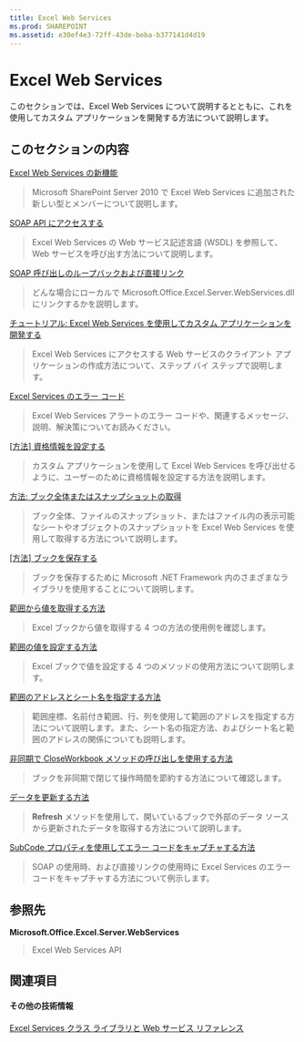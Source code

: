 ```yaml
---
title: Excel Web Services
ms.prod: SHAREPOINT
ms.assetid: e30ef4e3-72ff-43de-beba-b377141d4d19
---
```



# Excel Web Services

このセクションでは、Excel Web Services について説明するとともに、これを使用してカスタム アプリケーションを開発する方法について説明します。
  
    
    


## このセクションの内容


 [Excel Web Services の新機能](what-s-new-in-excel-web-services.md)
  
    
    
> Microsoft SharePoint Server 2010 で Excel Web Services に追加された新しい型とメンバーについて説明します。
    
  
 [SOAP API にアクセスする](accessing-the-soap-api.md)
  
    
    
> Excel Web Services の Web サービス記述言語 (WSDL) を参照して、Web サービスを呼び出す方法について説明します。
    
  
 [SOAP 呼び出しのループバックおよび直接リンク](loop-back-soap-calls-and-direct-linking.md)
  
    
    
> どんな場合にローカルで Microsoft.Office.Excel.Server.WebServices.dll にリンクするかを説明します。
    
  
 [チュートリアル: Excel Web Services を使用してカスタム アプリケーションを開発する](walkthrough-developing-a-custom-application-using-excel-web-services.md)
  
    
    
> Excel Web Services にアクセスする Web サービスのクライアント アプリケーションの作成方法について、ステップ バイ ステップで説明します。
    
  
 [Excel Services のエラー コード](excel-services-error-codes.md)
  
    
    
> Excel Web Services アラートのエラー コードや、関連するメッセージ、説明、解決策についてお読みください。
    
  
 [[方法] 資格情報を設定する](http://msdn.microsoft.com/library/fd26b635-355f-44e4-9ce8-2a3a2c3bab9b%28Office.15%29.aspx)
  
    
    
> カスタム アプリケーションを使用して Excel Web Services を呼び出せるように、ユーザーのために資格情報を設定する方法を説明します。
    
  
 [方法: ブック全体またはスナップショットの取得](how-to-get-an-entire-workbook-or-a-snapshot.md)
  
    
    
> ブック全体、ファイルのスナップショット、またはファイル内の表示可能なシートやオブジェクトのスナップショットを Excel Web Services を使用して取得する方法について説明します。
    
  
 [[方法] ブックを保存する](http://msdn.microsoft.com/library/feb74f7a-2d8f-4672-911b-de85f8852aea%28Office.15%29.aspx)
  
    
    
> ブックを保存するために Microsoft .NET Framework 内のさまざまなライブラリを使用することについて説明します。
    
  
 [範囲から値を取得する方法](how-to-get-values-from-ranges.md)
  
    
    
> Excel ブックから値を取得する 4 つの方法の使用例を確認します。
    
  
 [範囲の値を設定する方法](how-to-set-values-of-ranges.md)
  
    
    
> Excel ブックで値を設定する 4 つのメソッドの使用方法について説明します。
    
  
 [範囲のアドレスとシート名を指定する方法](how-to-specify-a-range-address-and-sheet-name.md)
  
    
    
> 範囲座標、名前付き範囲、行、列を使用して範囲のアドレスを指定する方法について説明します。また、シート名の指定方法、およびシート名と範囲のアドレスの関係についても説明します。
    
  
 [非同期で CloseWorkbook メソッドの呼び出しを使用する方法](how-to-use-the-closeworkbook-method-call-asynchronously.md)
  
    
    
> ブックを非同期で閉じて操作時間を節約する方法について確認します。
    
  
 [データを更新する方法](how-to-refresh-data.md)
  
    
    
> **Refresh** メソッドを使用して、開いているブックで外部のデータ ソースから更新されたデータを取得する方法について説明します。
    
  
 [SubCode プロパティを使用してエラー コードをキャプチャする方法](how-to-use-the-subcode-property-to-capture-error-codes.md)
  
    
    
> SOAP の使用時、および直接リンクの使用時に Excel Services のエラー コードをキャプチャする方法について例示します。
    
  

## 参照先


 **Microsoft.Office.Excel.Server.WebServices**
  
    
    
> Excel Web Services API
    
  

## 関連項目


#### その他の技術情報


  
    
    
 [Excel Services クラス ライブラリと Web サービス リファレンス](http://msdn.microsoft.com/library/5dd9fbe2-9bc3-4869-9129-83c1a067cc5f%28Office.15%29.aspx)
